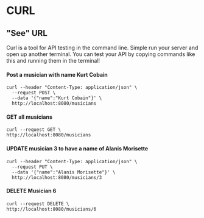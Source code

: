 # CURL

## "See" URL

Curl is a tool for API testing in the command line.
Simple run your server and open up another terminal. You can test your API by copying commands like this and running them in the terminal!


#### Post a musician with name Kurt Cobain


```
curl --header "Content-Type: application/json" \
  --request POST \
  --data '{"name":"Kurt Cobain"}' \
  http://localhost:8080/musicians
```

#### GET all musicians
```
curl --request GET \
http://localhost:8080/musicians
```



#### UPDATE musician 3 to have a name of Alanis Morisette

```
curl --header "Content-Type: application/json" \
  --request PUT \
  --data '{"name":"Alanis Morisette"}' \
  http://localhost:8080/musicians/3

```

#### DELETE Musician 6
```
curl --request DELETE \
http://localhost:8080/musicians/6
```
